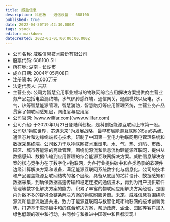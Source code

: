 ```yaml
---
title: 威胜信息
description: 科创板 - 通信设备 - 688100
published: true
date: 2022-04-30T19:42:30.000Z
tags: stock
editor: markdown
dateCreated: 2022-01-01T00:00:00.000Z
---
```


- 公司名称: 威胜信息技术股份有限公司
- 股票代码: 688100.SH
- 所在地: 湖南 - 长沙市
- 成立日期: 2004年05月08日
- 注册资本: 50,000万元
- 法定代表人: 吉喆
- 主营业务: 公司为智慧公用事业领域的物联网综合应用解决方案提供商主营业务产品包括电监测终端，水气热传感终端，通信网关，通信模块以及电，水，气，热等智慧能源管理，智慧消防，智慧路灯等应用管理系统，主营业务产品贯穿了物联网感知层，网络层与应用层
- 公司官网: [www.willfar.com](www.willfar.com)
- 公司介绍: 于2020年1月21日登陆科创板，是科创板能源互联网上市第一股。公司以“物联世界，芯连未来”为发展战略，最早布局能源互联网的SaaS系统、通信芯片和边缘终端核心技术，研制了中国第一套电力物联网用电管理系统和数据采集终端。公司致力于以物联网技术重塑电、水、气、热、消防、市政、园区、城市等能源的高效管理，围绕能源流和信息流构建能源互联网，提供从数据感知、数据传输到应用管理的综合能源互联网解决方案。威胜信息解决方案的核心竞争力在于数字化+物联网，为各行业提供碳中和各类场景的软硬件边缘计算解决方案和设备，满足能源互联网系统数字化与信息化。公司的技术和产品覆盖能源互联网结构的各个层级，具备从底层的芯片设计、数据感知和数据采集，到确保数据高速传输和稳定连接的通信技术，再到为用户提供软件管理等数字化解决方案的能力，积累了丰富的物联网应用解决方案经验，是国内为数不多的提供全链条解决方案的物联网服务商。未来，威胜信息将围绕能源流和信息流融通共进，致力于能源互联网与数智化城市物联网的技术创新优势，打造基于实现碳中和的综合解决方案，帮助政府、企业、园区等客户加入绿色低碳的碳中和行动，共同参与和推进中国碳中和目标实现！


